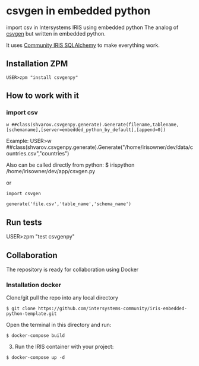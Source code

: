 # csvgen in embedded python
import csv in Intersystems IRIS using embedded python
The analog of [csvgen](https://openexchange.intersystems.com/package/csvgen) but written in embedded python.

It uses [Community IRIS SQLAlchemy](https://openexchange.intersystems.com/package/sqlalchemy-iris) to make everything work.

## Installation ZPM

```
USER>zpm "install csvgenpy"
```


## How to work with it
### import csv
```
w ##class(shvarov.csvgenpy.generate).Generate(filename,tablename,[schemaname],[server=embedded_python_by_default],[append=0])
```

Example:
USER>w ##class(shvarov.csvgenpy.generate).Generate("/home/irisowner/dev/data/countries.csv","countries")

Also can be called directly from python:
$ irispython /home/irisowner/dev/app/csvgen.py

or
```
import csvgen

generate('file.csv','table_name','schema_name')

```

## Run tests

USER>zpm "test csvgenpy"


## Collaboration

The repository is ready for collaboration using Docker

### Installation docker

Clone/git pull the repo into any local directory

```
$ git clone https://github.com/intersystems-community/iris-embedded-python-template.git
```

Open the terminal in this directory and run:

```
$ docker-compose build
```

3. Run the IRIS container with your project:

```
$ docker-compose up -d
```
